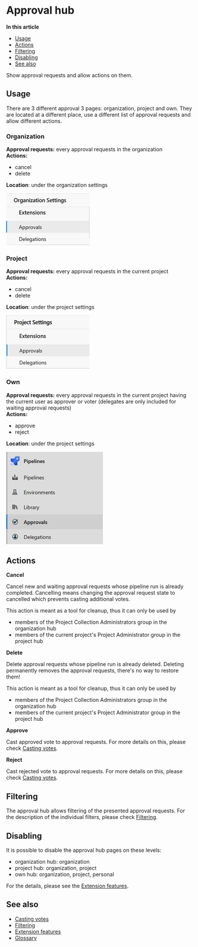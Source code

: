 # Approval hub

**In this article**
- [Usage](#usage)
- [Actions](#actions)
- [Filtering](#filtering)
- [Disabling](#disabling)
- [See also](#see-also)

Show approval requests and allow actions on them. 

## Usage

There are 3 different approval 3 pages: organization, project and own. 
They are located at a different place, use a different list of approval requests and allow different actions.

### Organization

**Approval requests:** every approval requests in the organization   
**Actions:**
- cancel
- delete

**Location**: under the organization settings

![Organization hub](/flexible-approvals/images/hubs/approval-hub/organization-hub.png)

### Project

**Approval requests:** every approval requests in the current project   
**Actions:**
- cancel
- delete

**Location**: under the project settings

![Project hub](/flexible-approvals/images/hubs/approval-hub/project-hub.png)

### Own

**Approval requests:** every approval requests in the current project having the current user as approver or voter
(delegates are only included for waiting approval requests)   
**Actions:**
- approve
- reject

**Location**: under the project settings

![Own hub](/flexible-approvals/images/hubs/approval-hub/own-hub.png)

## Actions

**Cancel**

Cancel new and waiting approval requests whose pipeline run is already completed.
Cancelling means changing the approval request state to cancelled which prevents casting additional votes.

This action is meant as a tool for cleanup, thus it can only be used by
- members of the Project Collection Administrators group in the organization hub
- members of the current project's Project Administrator group in the project hub

**Delete**

Delete approval requests whose pipeline run is already deleted.
Deleting permanently removes the approval requests, there's no way to restore them!

This action is meant as a tool for cleanup, thus it can only be used by
- members of the Project Collection Administrators group in the organization hub
- members of the current project's Project Administrator group in the project hub

**Approve**

Cast approved vote to approval requests.
For more details on this, please check [Casting votes](/flexible-approvals/common/casting-votes.md).

**Reject**

Cast rejected vote to approval requests.
For more details on this, please check [Casting votes](/flexible-approvals/common/casting-votes.md).

## Filtering

The approval hub allows filtering of the presented approval requests.
For the description of the individual filters, please check [Filtering](/flexible-approvals/common/filtering.md).

## Disabling

It is possible to disable the approval hub pages on these levels:
- organization hub: organization
- project hub: organization, project
- own hub: organization, project, personal

For the details, please see the [Extension features](/flexible-approvals/common/extension-features.md).

## See also

- [Casting votes](/flexible-approvals/common/casting-votes.md)
- [Filtering](/flexible-approvals/common/filtering.md)
- [Extension features](/flexible-approvals/common/extension-features.md)
- [Glossary](/flexible-approvals/common/glossary.md)